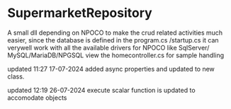 # SupermarketRepository

A small dll depending on NPOCO to make the crud related activities much easier,
since the database is defined in the program.cs /startup.cs it can verywell work with all the available drivers for NPOCO like SqlServer/ MySQL/MariaDB/NPGSQL 
view the homecontroller.cs for sample handling

updated 11:27 17-07-2024
added async properties and updated to new class.

updated 12:19 26-07-2024
execute scalar function is updated to accomodate objects
